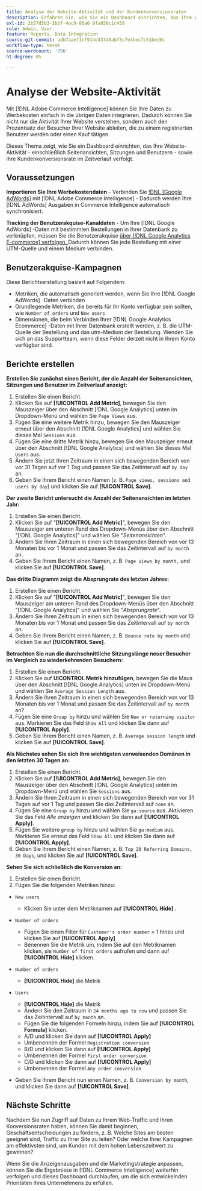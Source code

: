 ```yaml
---
title: Analyse der Website-Aktivität und der Kundenkonversionsraten
description: Erfahren Sie, wie Sie ein Dashboard einrichten, das Ihre Website-Aktivität - einschließlich Seitenansichten, Sitzungen und Benutzern - sowie Ihre Kundenkonversionsrate im Laufe der Zeit verfolgt.
exl-id: 2b57d5b3-3bbf-4ec9-86a6-9fa850c1c459
role: Admin, User
feature: Reports, Data Integration
source-git-commit: adb7aaef1cf914d43348abf5c7e4bec7c51bed0c
workflow-type: tm+mt
source-wordcount: '756'
ht-degree: 0%

---
```


# Analyse der Website-Aktivität

Mit [!DNL Adobe Commerce Intelligence] können Sie Ihre Daten zu Werbekosten einfach in die übrigen Daten integrieren. Dadurch können Sie nicht nur die Aktivität Ihrer Website verstehen, sondern auch den Prozentsatz der Besucher Ihrer Website ableiten, die zu einem registrierten Benutzer werden oder einen Kauf tätigen.

Dieses Thema zeigt, wie Sie ein Dashboard einrichten, das Ihre Website-Aktivität - einschließlich Seitenansichten, Sitzungen und Benutzern - sowie Ihre Kundenkonversionsrate im Zeitverlauf verfolgt.

## Voraussetzungen

**Importieren Sie Ihre Werbekostendaten** - Verbinden Sie [!DNL [Google AdWords]](../importing-data/integrations/google-adwords.md) mit [!DNL Adobe Commerce Intelligence] - Dadurch werden Ihre [!DNL AdWords] Ausgaben in Commerce Intelligence automatisch synchronisiert.

**Tracking der Benutzerakquise-Kanaldaten** - Um Ihre [!DNL Google AdWords] -Daten mit bestimmten Bestellungen in Ihrer Datenbank zu verknüpfen, müssen Sie die Benutzerakquise [über [!DNL Google Analytics E-commerce] verfolgen. ](../analysis/google-track-user-acq.md) Dadurch können Sie jede Bestellung mit einer UTM-Quelle und einem Medium verbinden.

## Benutzerakquise-Kampagnen

Diese Berichtserstellung basiert auf Folgendem:

* Metriken, die automatisch generiert werden, wenn Sie Ihre [!DNL Google AdWords] -Daten verbinden
* Grundlegende Metriken, die bereits für Ihr Konto verfügbar sein sollten, wie `Number of orders` und `New users`
* Dimensionen, die beim Verbinden Ihrer [!DNL Google Analytics Ecommerce] -Daten mit Ihrer Datenbank erstellt werden, z. B. die UTM-Quelle der Bestellung und das utm-Medium der Bestellung. Wenden Sie sich an das Supportteam, wenn diese Felder derzeit nicht in Ihrem Konto verfügbar sind.

## Berichte erstellen

**Erstellen Sie zunächst einen Bericht, der die Anzahl der Seitenansichten, Sitzungen und Benutzer im Zeitverlauf anzeigt:**

1. Erstellen Sie einen Bericht.
1. Klicken Sie auf **[!UICONTROL Add Metric]**, bewegen Sie den Mauszeiger über den Abschnitt [!DNL Google Analytics] unten im Dropdown-Menü und wählen Sie `Page Views` aus.
1. Fügen Sie eine weitere Metrik hinzu, bewegen Sie den Mauszeiger erneut über den Abschnitt [!DNL Google Analytics] und wählen Sie dieses Mal `Sessions` aus.
1. Fügen Sie eine dritte Metrik hinzu, bewegen Sie den Mauszeiger erneut über den Abschnitt [!DNL Google Analytics] und wählen Sie dieses Mal `Users` aus.
1. Ändern Sie jetzt Ihren Zeitraum in einen sich bewegenden Bereich von vor 31 Tagen auf vor 1 Tag und passen Sie das Zeitintervall auf `by day` an.
1. Geben Sie Ihrem Bericht einen Namen (z. B. `Page views, sessions and users by day`) und klicken Sie auf **[!UICONTROL Save]**.

**Der zweite Bericht untersucht die Anzahl der Seitenansichten im letzten Jahr:**

1. Erstellen Sie einen Bericht.
1. Klicken Sie auf &quot;**[!UICONTROL Add Metric]**&quot;, bewegen Sie den Mauszeiger am unteren Rand des Dropdown-Menüs über den Abschnitt &quot;[!DNL Google Analytics]&quot; und wählen Sie &quot;_Seitenansichten_&quot;.
1. Ändern Sie Ihren Zeitraum in einen sich bewegenden Bereich von vor 13 Monaten bis vor 1 Monat und passen Sie das Zeitintervall auf `by month` an.
1. Geben Sie Ihrem Bericht einen Namen, z. B. `Page views by month,` und klicken Sie auf **[!UICONTROL Save]**.

**Das dritte Diagramm zeigt die Absprungrate des letzten Jahres:**

1. Erstellen Sie einen Bericht.
1. Klicken Sie auf &quot;**[!UICONTROL Add Metric]**&quot;, bewegen Sie den Mauszeiger am unteren Rand des Dropdown-Menüs über den Abschnitt &quot;[!DNL Google Analytics]&quot; und wählen Sie &quot;_Absprungrate_&quot;.
1. Ändern Sie Ihren Zeitraum in einen sich bewegenden Bereich von vor 13 Monaten bis vor 1 Monat und passen Sie das Zeitintervall auf `by month` an.
1. Geben Sie Ihrem Bericht einen Namen, z. B. `Bounce rate by month` und klicken Sie auf **[!UICONTROL Save]**.

**Betrachten Sie nun die durchschnittliche Sitzungslänge neuer Besucher im Vergleich zu wiederkehrenden Besuchern:**

1. Erstellen Sie einen Bericht.
1. Klicken Sie auf **UICONTROL Metrik hinzufügen**, bewegen Sie die Maus über den Abschnitt [!DNL Google Analytics] unten im Dropdown-Menü und wählen Sie `Average Session Length` aus.
1. Ändern Sie Ihren Zeitraum in einen sich bewegenden Bereich von vor 13 Monaten bis vor 1 Monat und passen Sie das Zeitintervall auf `by month` an?
1. Fügen Sie eine `Group by` hinzu und wählen Sie `New or returning visitor` aus.  Markieren Sie das Feld `Show All` und klicken Sie dann auf **[!UICONTROL Apply]**.
1. Geben Sie Ihrem Bericht einen Namen, z. B. `Average session length` und klicken Sie auf **[!UICONTROL Save]**.

**Als Nächstes sehen Sie sich Ihre wichtigsten verweisenden Domänen in den letzten 30 Tagen an:**

1. Erstellen Sie einen Bericht.
1. Klicken Sie auf **[!UICONTROL Add Metric]**, bewegen Sie den Mauszeiger über den Abschnitt [!DNL Google Analytics] unten im Dropdown-Menü und wählen Sie `Sessions` aus.
1. Ändern Sie Ihren Zeitraum in einen sich bewegenden Bereich von vor 31 Tagen auf vor 1 Tag und passen Sie das Zeitintervall auf `none` an.
1. Fügen Sie eine `Group by` hinzu und wählen Sie `ga:source` aus.  Aktivieren Sie das Feld _Alle anzeigen_ und klicken Sie dann auf **[!UICONTROL Apply]**.
1. Fügen Sie weitere `group by` hinzu und wählen Sie `ga:medium` aus. Markieren Sie erneut das Feld `Show All` und klicken Sie dann auf **[!UICONTROL Apply]**.
1. Geben Sie Ihrem Bericht einen Namen, z. B. `Top 20 Referring Domains, 30 Days`, und klicken Sie auf **[!UICONTROL Save]**.

**Sehen Sie sich schließlich die Konversion an:**

1. Erstellen Sie einen Bericht.
1. Fügen Sie die folgenden Metriken hinzu:

* `New users`
   * Klicken Sie unter dem Metriknamen auf **[!UICONTROL Hide]** .

* `Number of orders`
   * Fügen Sie einen Filter für `Customer's order number` = 1 hinzu und klicken Sie auf **[!UICONTROL Apply]**
   * Benennen Sie die Metrik um, indem Sie auf den Metriknamen klicken, sie `Number of first orders` aufrufen und dann auf **[!UICONTROL Hide]** klicken.

* `Number of orders`
   * **[!UICONTROL Hide]** die Metrik

* `Users`
   * **[!UICONTROL Hide]** die Metrik
   * Ändern Sie den Zeitraum in `24 months ago to now` und passen Sie das Zeitintervall auf `by month` an.
   * Fügen Sie die folgenden Formeln hinzu, indem Sie auf **[!UICONTROL Formula]** klicken.
   * A/D und klicken Sie dann auf **[!UICONTROL Apply]**
   * Umbenennen der Formel `Registration conversion`
   * B/D und klicken Sie dann auf **[!UICONTROL Apply]**
   * Umbenennen der Formel `First order conversion`
   * C/D und klicken Sie dann auf **[!UICONTROL Apply]**
   * Umbenennen der Formel `Any order conversion`

* Geben Sie Ihrem Bericht nun einen Namen, z. B. `Conversion by month`, und klicken Sie dann auf **[!UICONTROL Save]**.

## Nächste Schritte

Nachdem Sie nun Zugriff auf Daten zu Ihrem Web-Traffic und Ihren Konversionsraten haben, können Sie damit beginnen, Geschäftsentscheidungen zu fördern, z. B. Welche Sites am besten geeignet sind, Traffic zu Ihrer Site zu leiten? Oder welche Ihrer Kampagnen am effektivsten sind, um Kunden mit dem hohen Lebenszeitwert zu gewinnen?

Wenn Sie die Anzeigenausgaben und die Marketingstrategie anpassen, können Sie die Ergebnisse in [!DNL Commerce Intelligence] weiterhin verfolgen und dieses Dashboard durchlaufen, um die sich entwickelnden Prioritäten Ihres Unternehmens zu erfüllen.
